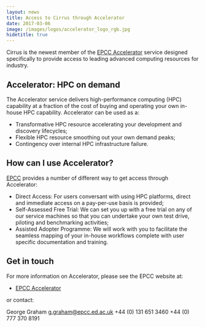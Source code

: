 ```yaml
---
layout: news
title: Access to Cirrus through Accelerator
date: 2017-03-06
image: /images/logos/accelerator_logo_rgb.jpg
hidetitle: true
---
```


Cirrus is the newest member of the
[EPCC Accelerator](http://www.epcc.ed.ac.uk/work-us/industry-engagement-programmes/accelerator)
service designed specifically to provide access to leading advanced computing resources
for industry.

Accelerator: HPC on demand
--------------------------

The Accelerator service delivers high-performance computing (HPC) capability
at a fraction of the cost of buying and operating your own in-house HPC capability.
Accelerator can be used as a:

* Transformative HPC resource accelerating your development and discovery lifecycles;
* Flexible HPC resource smoothing out your own demand peaks;
* Contingency over internal HPC infrastructure failure.

How can I use Accelerator?
--------------------------

[EPCC](http://www.epcc.ed.ac.uk) provides a number of different way to get access
through Accelerator:

* Direct Access: For users conversant with using HPC platforms, direct and immediate
access on a pay-per-use basis is provided;
* Self-Assessed Free Trial: We can set you up with a free trial on any of our service
machines so that you can undertake your own test drive, piloting and benchmarking activities;
* Assisted Adopter Programme: We will work with you to facilitate the seamless mapping of
your in-house workflows complete with user specific documentation and training.

Get in touch
------------

For more information on Accelerator, please see the EPCC website at:

* [EPCC Accelerator](http://www.epcc.ed.ac.uk/work-us/industry-engagement-programmes/accelerator)

or contact:

George Graham
[g.graham@epcc.ed.ac.uk](mailto:g.graham@epcc.ed.ac.uk)
+44 (0) 131 651 3460
+44 (0) 777 370 8191


